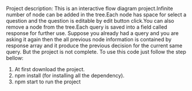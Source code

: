 Project description: This is an interactive flow diagram project.Infinite number of node can be added in the tree.Each node has space for select a question and the question is editable by edit button click.You can also remove a node from the tree.Each query is saved into a field called response for further use. Suppose you already had a query and you are asking it again then the all previous node information is contained by response array and it produce the previous decision for the current same query. But the project is not complete. To use this code just follow the step bellow:

1. At first download the project.
2. npm install (for installing all the dependency).
3. npm start to run the project
